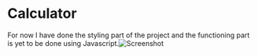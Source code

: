 # Calculator

For now I have done the styling part of the project and the functioning part is yet to be done using Javascript.![Screenshot](https://user-images.githubusercontent.com/84891074/210528593-a8d5504d-5e06-4ec1-a431-68ca4dcd4229.png)
